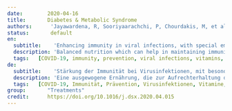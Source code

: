 ```yaml
---
date:        2020-04-16
title:       Diabetes & Metabolic Syndrome 
authors:      'Jayawardena, R, Sooriyaarachchi, P, Chourdakis, M, et al.'
status:       default
en:
  subtitle:    'Enhancing immunity in viral infections, with special emphasis on COVID-19: A review'
  description: 'Balanced nutrition which can help in maintaining immunity is essential for prevention and management of viral infections. While data regarding nutrition in coronavirus infection (COVID-19) are not available, in this review, we aimed to evaluate evidence from previous clinical trials that studied nutrition-based interventions for viral diseases (with special emphasis on respiratory infections), and summarise our observations. A systematic search strategy was employed using keywords to search the literature in 3 key medical databases: PubMed®, Web of Science® and SciVerse Scopus®. Studies were considered eligible if they were controlled trials in humans, measuring immunological parameters, on viral and respiratory infections. Clinical trials on vitamins, minerals, nutraceuticals and probiotics were included. A total of 640 records were identified initially and 22 studies were included from other sources. After excluding duplicates and articles that did not meet the inclusion criteria, 43 studies were obtained (vitamins: 13; minerals: 8; nutraceuticals: 18 and probiotics: 4). Among vitamins, A and D showed a potential benefit, especially in deficient populations. Among trace elements, selenium and zinc have also shown favourable immune-modulatory effects in viral respiratory infections. Several nutraceuticals and probiotics may also have some role in enhancing immune functions. Micronutrients may be beneficial in nutritionally depleted elderly population. We summaries possible benefits of some vitamins, trace elements, nutraceuticals and probiotics in viral infections. Nutrition principles based on these data could be useful in possible prevention and management of COVID-19.'
  tags:   [COVID-19, immunity, prevention, viral infections, vitamins, vitamin A, vitamin D, minerals, micronutrients]
de: 
  subtitle:    'Stärkung der Immunität bei Virusinfektionen, mit besonderer Berücksichtigung von COVID-19: Ein Überblick'
  description: 'Eine ausgewogene Ernährung, die zur Aufrechterhaltung der Immunität beitragen kann, ist für die Prävention und Behandlung von Virusinfektionen von wesentlicher Bedeutung. Da keine Daten zur Ernährung bei Coronavirus-Infektionen (COVID-19) vorliegen, haben wir in dieser Übersichtsarbeit die Erkenntnisse aus früheren klinischen Studien ausgewertet, in denen ernährungsbasierte Interventionen bei Viruserkrankungen (mit besonderem Schwerpunkt auf Atemwegsinfektionen) untersucht wurden, und unsere Beobachtungen zusammengefasst. Mit Hilfe einer systematischen Suchstrategie und unter Verwendung von Schlüsselwörtern wurde die Literatur in 3 wichtigen medizinischen Datenbanken durchsucht: PubMed®, Web of Science® und SciVerse Scopus®. Als geeignet galten Studien, bei denen es sich um kontrollierte Studien am Menschen handelte, in denen immunologische Parameter zu Virus- und Atemwegsinfektionen gemessen wurden. Klinische Studien zu Vitaminen, Mineralien, Nahrungsergänzungsmitteln und Probiotika wurden einbezogen. Insgesamt wurden zunächst 640 Datensätze ermittelt und 22 Studien aus anderen Quellen einbezogen. Nach Ausschluss von Duplikaten und Artikeln, die die Einschlusskriterien nicht erfüllten, wurden 43 Studien gefunden (Vitamine: 13; Mineralstoffe: 8; Nutrazeutika: 18 und Probiotika: 4). Bei den Vitaminen zeigten A und D einen potenziellen Nutzen, insbesondere bei Bevölkerungsgruppen mit einem Mangel. Bei den Spurenelementen haben Selen und Zink ebenfalls günstige immunmodulatorische Wirkungen bei viralen Atemwegsinfektionen gezeigt. Mehrere Nutrazeutika und Probiotika könnten ebenfalls eine gewisse Rolle bei der Stärkung der Immunfunktionen spielen. Mikronährstoffe können bei älteren Menschen, die an Nährstoffmangel leiden, von Vorteil sein. Wir fassen den möglichen Nutzen einiger Vitamine, Spurenelemente, Nutrazeutika und Probiotika bei Virusinfektionen zusammen. Auf diesen Daten basierende Ernährungsprinzipien könnten bei der Prävention und Behandlung von COVID-19 nützlich sein.'
  tags:   [COVID-19, Immunität, Prävention, Virusinfektionen, Vitamine, Vitamin A, Vitamin D, Mineralien, Mikronährstoffe]
group:       "Treatments"
credit:      https://doi.org/10.1016/j.dsx.2020.04.015       
---
```

